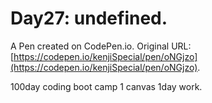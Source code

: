 # Day27: undefined.

A Pen created on CodePen.io. Original URL: [https://codepen.io/kenjiSpecial/pen/oNGjzo](https://codepen.io/kenjiSpecial/pen/oNGjzo).

100day coding boot camp
1 canvas 1day work.